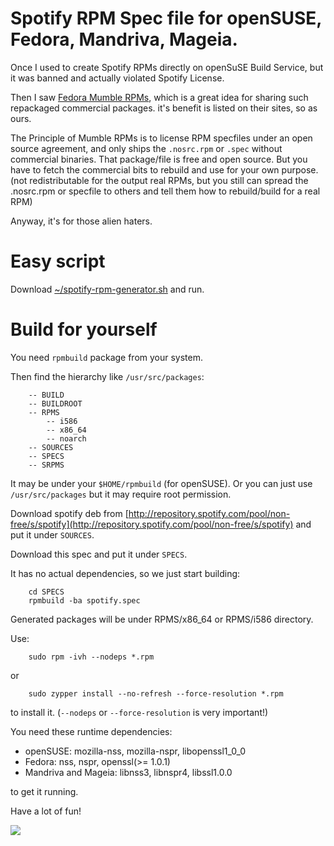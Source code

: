# Spotify RPM Spec file for openSUSE, Fedora, Mandriva, Mageia.

Once I used to create Spotify RPMs directly on openSuSE Build Service, but it was banned and actually violated Spotify License.

Then I saw [Fedora Mumble RPMs](http://mumble.knobgoblin.org.uk/), which is a great idea for sharing such repackaged commercial packages. it's benefit is listed on their sites, so as ours.

The Principle of Mumble RPMs is to license RPM specfiles under an open source agreement, and only ships the `.nosrc.rpm` or `.spec` without commercial binaries. That package/file is free and open source. But you have to fetch the commercial bits to rebuild and use for your own purpose.(not redistributable for the output real RPMs, but you still can spread the .nosrc.rpm or specfile to others and tell them how to rebuild/build for a real RPM)

Anyway, it's for those alien haters.

# Easy script

Download [~/spotify-rpm-generator.sh](https://raw.github.com/aspiers/opensuse-spotify-installer/master/spec/spotify-rpm-generator.sh) and run.

# Build for yourself

You need `rpmbuild` package from your system.

Then find the hierarchy like `/usr/src/packages`:


		-- BUILD
		-- BUILDROOT
		-- RPMS
   			-- i586
   			-- x86_64
   			-- noarch
		-- SOURCES
		-- SPECS
		-- SRPMS

It may be under your `$HOME/rpmbuild` (for openSUSE). Or you can just use `/usr/src/packages` but it may require root permission.

Download spotify deb from [http://repository.spotify.com/pool/non-free/s/spotify](http://repository.spotify.com/pool/non-free/s/spotify) and put it under `SOURCES`.

Download this spec and put it under `SPECS`.

It has no actual dependencies, so we just start building:

		cd SPECS
		rpmbuild -ba spotify.spec

Generated packages will be under RPMS/x86_64 or RPMS/i586 directory.

Use:

		sudo rpm -ivh --nodeps *.rpm

or

		sudo zypper install --no-refresh --force-resolution *.rpm

to install it. (`--nodeps` or `--force-resolution` is very important!)

You need these runtime dependencies: 

* openSUSE: mozilla-nss, mozilla-nspr, libopenssl1_0_0 
* Fedora: nss, nspr, openssl(>= 1.0.1) 
* Mandriva and Mageia: libnss3, libnspr4, libssl1.0.0

to get it running. 

Have a lot of fun!

![](https://raw.github.com/marguerite/opensuse-spotify-installer/master/spec/spotify-screenshot.png)

